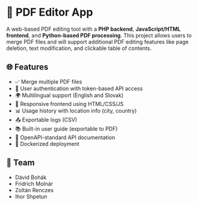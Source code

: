 # 📄 PDF Editor App

A web-based PDF editing tool with a **PHP backend**, **JavaScript/HTML frontend**, and **Python-based PDF processing**. This project allows users to merge PDF files and will support additional PDF editing features like page deletion, text modification, and clickable table of contents.

## 🌐 Features

- ✅ Merge multiple PDF files
- 🔐 User authentication with token-based API access
- 🌍 Multilingual support (English and Slovak)
- 📱 Responsive frontend using HTML/CSS/JS
- 📊 Usage history with location info (city, country)
- 📤 Exportable logs (CSV)
- 📚 Built-in user guide (exportable to PDF)
- 🧩 OpenAPI-standard API documentation
- 🐳 Dockerized deployment

## 👥 Team

- Dávid Bohák
- Fridrich Molnár
- Zoltán Renczes
- Ihor Shpetun
